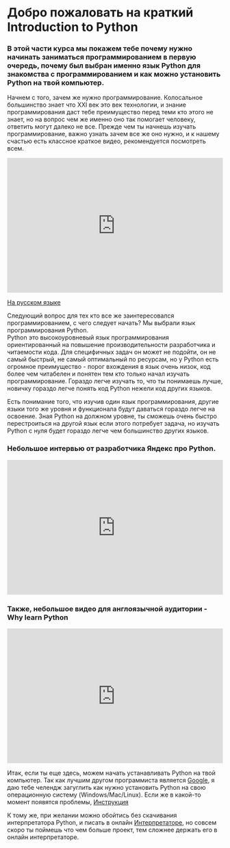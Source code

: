 # Добро пожаловать на краткий Introduction to Python
### В этой части курса мы покажем тебе почему нужно начинать заниматься программированием в первую очередь, почему был выбран именно язык Python для знакомства с программированием и как можно установить Python на твой компьютер.  

Начнем с того, зачем же нужно программирование. Колосальное большинство знает что
XXI век это век технологии, и знание программирования даст тебе преимущество перед теми кто этого не знает,
но на вопрос чем же именно оно так помогает человеку, ответить могут далеко не все.
Прежде чем ты начнешь изучать программирование, важно узнать зачем все же оно нужно,
и к нашему счастью есть классное краткое видео, рекомендуется посмотреть всем.  

<iframe width="100%" height="315" src="https://www.youtube.com/embed/Dv7gLpW91DM" frameborder="0" allow="accelerometer; autoplay; encrypted-media; gyroscope; picture-in-picture" allowfullscreen></iframe>


<a href="https://www.youtube.com/watch?v=5Jc9V0_zkIQ" target="_blank">На русском языке</a>  
 
Следующий вопрос для тех кто все же заинтересовался программированием, с чего следует начать? Мы выбрали язык программирования Python.  
Python это высокоуровневый язык программирования ориентированный на повышение производительности разработчика и читаемости кода.
Для специфичных задач он может не подойти, он не самый быстрый, не самый оптимальный по ресурсам, но у Python есть огромное преимущество - 
порог вхождения в язык очень низок, код более чем читабелен и понятен тем кто только начал изучать программирование. Гораздо легче изучать 
то, что ты понимаешь лучше, новичку гораздо легче понять код Python нежели код других языков.

Есть понимание того, что изучив один язык программирования, другие языки того же уровня и функционала будут даваться гораздо легче
на освоение. Зная Python на должном уровне, ты сможешь очень быстро перестроиться на другой язык если этого потребует задача, но
изучать Python с нуля будет гораздо легче чем большинство других языков.  
### Небольшое интервью от разработчика Яндекс про Python.    
<iframe width="100%" height="315" src="https://www.youtube.com/embed/6I7ybevPUKM" frameborder="0" allow="accelerometer; autoplay; encrypted-media; gyroscope; picture-in-picture" allowfullscreen></iframe>


### Также, небольшое видео для англоязычной аудитории - Why learn Python    

<iframe width="100%" height="315" src="https://www.youtube.com/embed/zNHHBdyMm14" frameborder="0" allow="accelerometer; autoplay; encrypted-media; gyroscope; picture-in-picture" allowfullscreen></iframe>



Итак, если ты еще здесь, можем начать устанавливать Python на твой компьютер.
Так как лучшим другом программиста является <a href="https://www.google.com" target="_blank">Google</a>, я даю тебе челендж загуглить как 
нужно установить Python на свою операционную систему (Windows/Mac/Linux). Если же в какой-то момент появятся проблемы, <a href="https://www.youtube.com/watch?v=8v9JbA5iZ2g" target="_blank">Инструкция</a>  

К тому же, при желании можно обойтись без скачивания интерпретатора Python, и писать в онлайн <a href="https://repl.it/repls/DarkredNanoEvaluations" target="_blank">Интерпретаторе</a>, но совсем скоро ты поймешь что чем больше проект, тем сложнее держать его в онлайн интерпретаторе.


